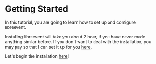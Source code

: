 # Getting Started
In this tutorial, you are going to learn how to set up and configure libreevent.

Installing libreevent will take you about 2 hour, if you have never made anything similar before. If you don't want to deal with the installation, you may pay so that I can set it up for you [here](https://store.janishutz.com/product/libreeventSetup).

Let's begin the installation [here](&/setup/installation)!